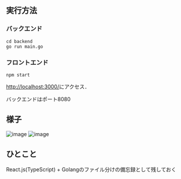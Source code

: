 ## 実行方法
### バックエンド
```
cd backend
go run main.go
```
### フロントエンド
```
npm start
```

[http://localhost:3000/](http://localhost:3000/)にアクセス．

バックエンドはポート8080

## 様子
![image](https://github.com/user-attachments/assets/9ca24dfa-fe1d-415e-9128-87be731d26e6)
![image](https://github.com/user-attachments/assets/a0f378cb-eb88-44e4-8375-0069e58c66cc)

## ひとこと
React.js(TypeScript) + Golangのファイル分けの備忘録として残しておく
